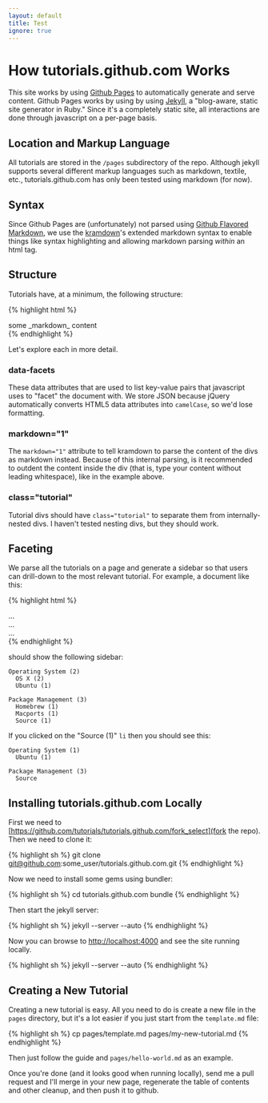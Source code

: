 ```yaml
---
layout: default
title: Test
ignore: true
---
```


# How tutorials.github.com Works

This site works by using [Github Pages](http://pages.github.com/) to automatically generate and serve content.  Github Pages works by using by using [Jekyll](https://github.com/mojombo/jekyll), a "blog-aware, static site generator in Ruby."  Since it's a completely static site, all interactions are done through javascript on a per-page basis.

## Location and Markup Language

All tutorials are stored in the `/pages` subdirectory of the repo.  Although jekyll supports several different markup languages such as markdown, textile, etc., tutorials.github.com has only been tested using markdown (for now).

## Syntax

Since Github Pages are (unfortunately) not parsed using [Github Flavored Markdown](http://github.github.com/github-flavored-markdown/), we use the [kramdown](https://github.com/gettalong/kramdown)'s extended markdown syntax to enable things like syntax highlighting and allowing markdown parsing _within_ an html tag.

## Structure

Tutorials have, at a minimum, the following structure:

{% highlight html %}
<div markdown="1" class="tutorial" data-facets='{"some": "json"}'>
some _markdown_ content
</div>
{% endhighlight %}

Let's explore each in more detail.

### data-facets

These data attributes that are used to list key-value pairs that javascript uses to "facet" the document with.  We store JSON because jQuery automatically converts HTML5 data attributes into `camelCase`, so we'd lose formatting.

### markdown="1"

The `markdown="1"` attribute to tell kramdown to parse the content of the divs as markdown instead.  Because of this internal parsing, is it recommended to outdent the content inside the div (that is, type your content without leading whitespace), like in the example above.

### class="tutorial"

Tutorial divs should have `class="tutorial"` to separate them from internally-nested divs.  I haven't tested nesting divs, but they should work.

## Faceting

We parse all the tutorials on a page and generate a sidebar so that users can drill-down to the most relevant tutorial.  For example, a document like this:

{% highlight html %}
<div markdown="1" class="tutorial" data-facets='{"Operating System": "OS X", "Package Management": "Homebrew"}'>
  ...
</div>

<div markdown="1" class="tutorial" data-facets='{"Operating System": "OS X", "Package Management": "Macports"}'>
  ...
</div>

<div markdown="1" class="tutorial" data-facets='{"Operating System": "Ubuntu", "Package Management": "Source"}'>
  ...
</div>
{% endhighlight %}

should show the following sidebar:

    Operating System (2)
      OS X (2)
      Ubuntu (1)

    Package Management (3)
      Homebrew (1)
      Macports (1)
      Source (1)

If you clicked on the "Source (1)" `li` then you should see this:

    Operating System (1)
      Ubuntu (1)

    Package Management (3)
      Source

## Installing tutorials.github.com Locally

First we need to [https://github.com/tutorials/tutorials.github.com/fork_select](fork the repo). Then we need to clone it:

{% highlight sh %}
git clone git@github.com:some_user/tutorials.github.com.git
{% endhighlight %}

Now we need to install some gems using bundler:

{% highlight sh %}
cd tutorials.github.com
bundle
{% endhighlight %}

Then start the jekyll server:

{% highlight sh %}
jekyll --server --auto
{% endhighlight %}

Now you can browse to [http://localhost:4000](http://localhost:4000) and see the site running locally.

{% highlight sh %}
jekyll --server --auto
{% endhighlight %}

## Creating a New Tutorial

Creating a new tutorial is easy.  All you need to do is create a new file in the `pages` directory, but it's a lot easier if you just start from the `template.md` file:

{% highlight sh %}
cp pages/template.md pages/my-new-tutorial.md
{% endhighlight %}

Then just follow the guide and `pages/hello-world.md` as an example.

Once you're done (and it looks good when running locally), send me a pull request and I'll merge in your new page, regenerate the table of contents and other cleanup, and then push it to github.
